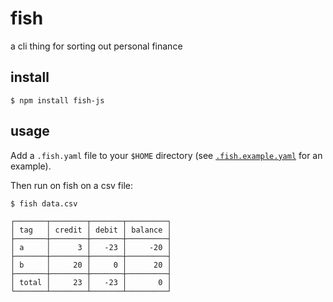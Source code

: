 # fish

a cli thing for sorting out personal finance


## install

```
$ npm install fish-js
```

## usage

Add a `.fish.yaml` file to your `$HOME` directory (see [`.fish.example.yaml`](https://github.com/justinvdm/fish/blob/master/.fish.example.yaml) for an example).

Then run on fish on a csv file:

```
$ fish data.csv

┌───────┬────────┬───────┬─────────┐
│ tag   │ credit │ debit │ balance │
├───────┼────────┼───────┼─────────┤
│ a     │      3 │   -23 │     -20 │
├───────┼────────┼───────┼─────────┤
│ b     │     20 │     0 │      20 │
├───────┼────────┼───────┼─────────┤
│ total │     23 │   -23 │       0 │
└───────┴────────┴───────┴─────────┘
```
